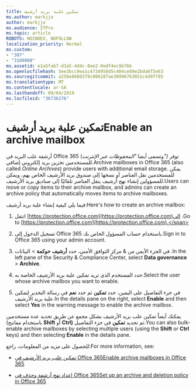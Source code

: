 ```yaml
---
title: تمكين علبة بريد أرشيف
ms.author: markjjo
author: markjjo
ms.audience: ITPro
ms.topic: article
ROBOTS: NOINDEX, NOFOLLOW
localization_priority: Normal
ms.custom:
- "307"
- "3100008"
ms.assetid: e1a5fab7-d3a5-4d4c-8ee2-0edf4ec9b76b
ms.openlocfilehash: 5ee3bcc9ea1c4734958d5c404ce89e2bda6f5e63
ms.sourcegitcommit: a256e8680379c006287ae30996763051c4d9ff85
ms.translationtype: MT
ms.contentlocale: ar-SA
ms.lasthandoff: 09/04/2019
ms.locfileid: "36736276"
---
```

# <a name="enable-an-archive-mailbox"></a><span data-ttu-id="a0e44-102">تمكين علبة بريد أرشيف</span><span class="sxs-lookup"><span data-stu-id="a0e44-102">Enable an archive mailbox</span></span>

<span data-ttu-id="a0e44-103">أرشفة علب البريد في Office 365 (وتسمى أيضا *"المحفوظات عبر الإنترنت")* توفر للمستخدمين تخزين بريد إلكتروني إضافي.</span><span class="sxs-lookup"><span data-stu-id="a0e44-103">Archive mailboxes in Office 365 (also called  *Online Archives*) provide users with additional email storage.</span></span> <span data-ttu-id="a0e44-104">يمكن للمستخدمين نقل العناصر أو نسخها إلى صندوق بريد الأرشيف الخاص بهم، ويمكن للمسؤولين إنشاء نهج أرشيف ينقل العناصر تلقائيًا إلى صناديق بريد الأرشيف.</span><span class="sxs-lookup"><span data-stu-id="a0e44-104">Users can move or copy items to their archive mailbox, and admins can create an archive policy that automatically moves items to archive mailboxes.</span></span>
  
<span data-ttu-id="a0e44-105">فيما يلي كيفية إنشاء علبة بريد أرشيف:</span><span class="sxs-lookup"><span data-stu-id="a0e44-105">Here's how to create an archive mailbox:</span></span>
  
1. <span data-ttu-id="a0e44-106">انتقل [https://protection.office.com](https://protection.office.com)إلى .</span><span class="sxs-lookup"><span data-stu-id="a0e44-106">Go to [https://protection.office.com](https://protection.office.com).</span></span>

2. <span data-ttu-id="a0e44-107">تسجيل الدخول إلى Office 365 باستخدام حساب المسؤول الخاص بك.</span><span class="sxs-lookup"><span data-stu-id="a0e44-107">Sign in to Office 365 using your admin account.</span></span>

3. <span data-ttu-id="a0e44-108">في الجزء الأيمن من &amp; مركز التوافق الأمني، حدد **أرشيف** **حوكمة** \> البيانات .</span><span class="sxs-lookup"><span data-stu-id="a0e44-108">In the left pane of the Security &amp; Compliance Center, select **Data governance** \> **Archive**.</span></span>

4. <span data-ttu-id="a0e44-109">حدد المستخدم الذي تريد تمكين علبة بريد الأرشيف الخاصة به.</span><span class="sxs-lookup"><span data-stu-id="a0e44-109">Select the user whose archive mailbox you want to enable.</span></span>

5. <span data-ttu-id="a0e44-110">في جزء التفاصيل على اليمين، حدد **تمكين** ثم حدد **نعم** في رسالة التحذير لتمكين علبة بريد الأرشيف.</span><span class="sxs-lookup"><span data-stu-id="a0e44-110">In the details pane on the right, select **Enable** and then select **Yes** in the warning message to enable the archive mailbox.</span></span>

<span data-ttu-id="a0e44-111">يمكنك أيضاً تمكين علب بريد الأرشيف بشكل مجمع عن طريق تحديد عدة مستخدمين (باستخدام مفاتيح **Shift** أو **Ctrl)** ثم تحديد **تمكين** في جزء التفاصيل.</span><span class="sxs-lookup"><span data-stu-id="a0e44-111">You can also bulk-enable archive mailboxes by selecting multiple users (using the **Shift** or **Ctrl** keys) and then selecting **Enable** in the details pane.</span></span>
  
<span data-ttu-id="a0e44-112">للحصول على مزيد من المعلومات، راجع:</span><span class="sxs-lookup"><span data-stu-id="a0e44-112">For more information, see:</span></span>
  
- [<span data-ttu-id="a0e44-113">تمكين علب بريد الأرشيف في Office 365</span><span class="sxs-lookup"><span data-stu-id="a0e44-113">Enable archive mailboxes in Office 365</span></span>](https://docs.microsoft.com/office365/securitycompliance/enable-archive-mailboxes)

- [<span data-ttu-id="a0e44-114">إعداد نهج أرشفة وحذف في Office 365</span><span class="sxs-lookup"><span data-stu-id="a0e44-114">Set up an archive and deletion policy in Office 365</span></span>](https://docs.microsoft.com//office365/securitycompliance/set-up-an-archive-and-deletion-policy-for-mailboxes)
